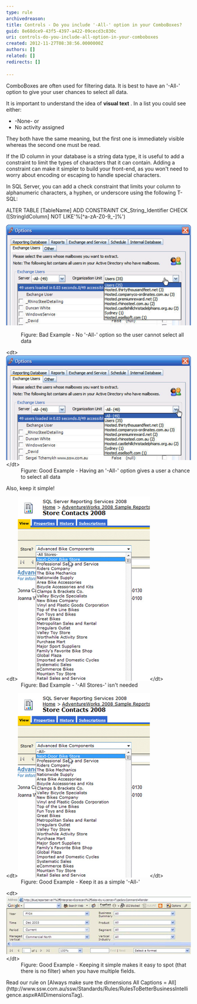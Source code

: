 ```yaml
---
type: rule
archivedreason: 
title: Controls - Do you include '-All-' option in your ComboBoxes?
guid: 8e68dce9-43f5-4397-a422-09cecd3c830c
uri: controls-do-you-include-all-option-in-your-comboboxes
created: 2012-11-27T08:38:56.0000000Z
authors: []
related: []
redirects: []

---
```


ComboBoxes are often used for filtering data. It is best to have an '-All-' option to give your user chances to select all data.




It is important to understand the idea of  **visual text** . In a list you could see either:

* -None- or
* No activity assigned


They both have the same meaning, but the first one is immediately visible whereas the second one must be read.

<!--endintro-->



If the ID column in your database is a string data type, it is useful to add a constraint to limit the types of characters that it can contain. Adding a constraint can make it simpler to build your front-end, as you won't need to worry about encoding or escaping to handle special characters.



In SQL Server, you can add a check constraint that limits your column to alphanumeric characters, a hyphen, or underscore using the following T-SQL:

ALTER TABLE [TableName] ADD CONSTRAINT CK\_String\_Identifier
    CHECK ([StringIdColumn] NOT LIKE'%[^a-zA-Z0-9\_\-]%')







![](../../assets/Combo-ALL-1.jpg)
<dl class="badImage"><dd>Figure: Bad Example - No '-All-' option so the user cannot select all data</dd></dl><dl class="goodImage">&lt;dt&gt;<img alt="ComboBox without All" src="../../assets/Combo-ALL-2.jpg">&lt;/dt&gt;
<dd>Figure: Good Example - Having an '-All-' option gives a user a chance to select all data</dd></dl>
Also, keep it simple!
<dl class="badImage">&lt;dt&gt;<img alt="All Stores" src="../../assets/SelectAllBad.jpg">&lt;/dt&gt;
<dd>Figure: Bad Example - '-All Stores-' isn't needed</dd></dl><dl class="goodImage">&lt;dt&gt;<img alt="All" src="../../assets/SelectAllGood.jpg">&lt;/dt&gt;
<dd>Figure: Good Example - Keep it as a simple '-All-'</dd></dl><dl class="goodImage">&lt;dt&gt;<img alt="All" src="../../assets/SelectAllVGood.gif">&lt;/dt&gt;
<dd>Figure: Good Example - Keeping it simple makes it easy to spot (that there is no filter) when you have multiple fields.</dd></dl>
Read our rule on [Always make sure the dimensions All Captions = All](http://www.ssw.com.au/ssw/Standards/Rules/RulesToBetterBusinessIntelligence.aspx#AllDimensionsTag).
